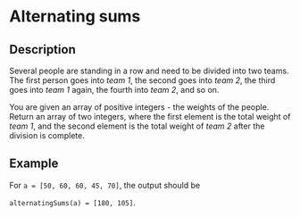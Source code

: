 # Alternating sums

## Description

Several people are standing in a row and need to be divided into two teams. The first person goes into _team 1_, the second goes into _team 2_, the third goes into _team 1_ again, the fourth into _team 2_, and so on.

You are given an array of positive integers - the weights of the people. Return an array of two integers, where the first element is the total weight of _team 1_, and the second element is the total weight of _team 2_ after the division is complete.

## Example

For `a = [50, 60, 60, 45, 70]`, the output should be

`alternatingSums(a) = [180, 105]`.
